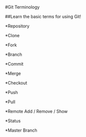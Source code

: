 #Git Terminology

##Learn the basic terms for using Git!

*Repository

*Clone

*Fork

*Branch

*Commit

*Merge

*Checkout

*Push

*Pull

*Remote Add / Remove / Show

*Status

*Master Branch


